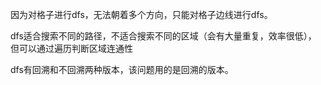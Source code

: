 因为对格子进行dfs，无法朝着多个方向，只能对格子边线进行dfs。

dfs适合搜索不同的路径，不适合搜索不同的区域（会有大量重复，效率很低），
但可以通过遍历判断区域连通性

dfs有回溯和不回溯两种版本，该问题用的是回溯的版本。